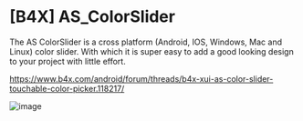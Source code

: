 # [B4X] AS_ColorSlider
The AS ColorSlider is a cross platform (Android, IOS, Windows, Mac and Linux) color slider. With which it is super easy to add a good looking design to your project with little effort.

https://www.b4x.com/android/forum/threads/b4x-xui-as-color-slider-touchable-color-picker.118217/

![image](https://github.com/StolteX/AS_ColorSlider/assets/79589469/aec324e4-3c8c-41ce-ae7a-0bf2527849a7)
